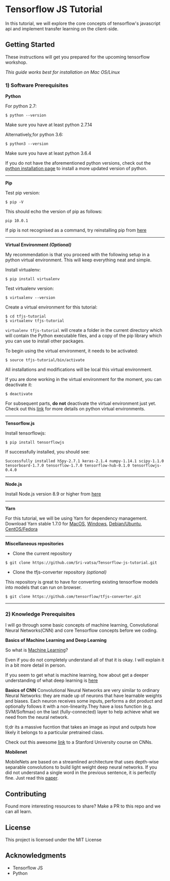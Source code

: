 # Tensorflow JS Tutorial

In this tutorial, we will explore the core concepts of tensorflow's javascript api and implement transfer learning on the client-side.

## Getting Started

These instructions will get you prepared for the upcoming tensorflow workshop. 

_This guide works best for installation on Mac OS/Linux_

### 1) Software Prerequisites

**Python** 

For python 2.7:
```
$ python --version
```
Make sure you have at least python 2.7.14

Alternatively,for python 3.6:
```
$ python3 --version
```
Make sure you have at least python 3.6.4

If you do not have the aforementioned python versions, check out the [python installation page](https://www.python.org/downloads) to install a more updated version of python.

---

**Pip**

Test pip version:
```
$ pip -V
```
This should echo the version of pip as follows:

```
pip 10.0.1
```
If pip is not recognised as a command, try reinstalling pip from [here](https://pip.pypa.io/en/stable/installing/)

---
**Virtual Environment _(Optional)_**

My recommendation is that you proceed with the following setup in a python virtual environment. This will keep everything neat and simple.

Install virtualenv:
```
$ pip install virtualenv
```
Test virtualenv version:
```
$ virtualenv --version
```

Create a virtual environment for this tutorial:
```
$ cd tfjs-tutorial
$ virtualenv tfjs-tutorial
```
```virtualenv tfjs-tutorial``` will create a folder in the current directory which will contain the Python executable files, and a copy of the pip library which you can use to install other packages. 

To begin using the virtual environment, it needs to be activated:
```
$ source tfjs-tutorial/bin/activate
```

All installations and modifications will be local this virtual environment. 

If you are done working in the virtual environment for the moment, you can deactivate it:
```
$ deactivate
```

For subsequent parts, __do not__ deactivate the virtual environment just yet. Check out this [link](http://docs.python-guide.org/en/latest/dev/virtualenvs/#lower-level-virtualenv) for more details on python virtual environments.

---

**Tensorflow.js**

Install tensorflowjs:
```
$ pip install tensorflowjs
```
If successfully installed, you should see:
```
Successfully installed h5py-2.7.1 keras-2.1.4 numpy-1.14.1 scipy-1.1.0 tensorboard-1.7.0 tensorflow-1.7.0 tensorflow-hub-0.1.0 tensorflowjs-0.4.0
```
---

**Node.js**

Install Node.js version 8.9 or higher from [here](https://nodejs.org/en/)

---

**Yarn**

For this tutorial, we will be using Yarn for dependency management. Download Yarn stable 1.7.0 for [MacOS](https://yarnpkg.com/lang/en/docs/install/#mac-stable), [Windows](https://yarnpkg.com/lang/en/docs/install/#windows-stable), [Debian/Ubuntu](https://yarnpkg.com/lang/en/docs/install/#debian-stable), [CentOS/Fedora](https://yarnpkg.com/lang/en/docs/install/#centos-stable) 

---

**Miscellaneous repositories**

* Clone the current repository

```
$ git clone https://github.com/Sri-vatsa/Tensorflow-js-tutorial.git

```

* Clone the tfjs-converter repository _(optional)_

This repository is great to have for converting existing tensorflow models into models that can run on browser.

```
$ git clone https://github.com/tensorflow/tfjs-converter.git
```

---

### 2) Knowledge Prerequisites

I will go through some basic concepts of machine learning, Convolutional Neural Networks(CNN) and core Tensorflow concepts before we coding.

**Basics of Machine Learning and Deep Learning**

So what is [Machine Learning](https://www.digitalocean.com/community/tutorials/an-introduction-to-machine-learning)?

Even if you do not completely understand all of that it is okay. I will explain it in a bit more detail in person.

If you seem to get what is machine learning, how about get a deeper understanding of what deep learning is [here](https://machinelearningmastery.com/what-is-deep-learning/)


**Basics of CNN**
Convolutional Neural Networks are very similar to ordinary Neural Networks: they are made up of neurons that have learnable weights and biases. Each neuron receives some inputs, performs a dot product and optionally follows it with a non-linearity.They have a loss function (e.g. SVM/Softmax) on the last (fully-connected) layer to help achieve what we need from the neural network.

tl;dr its a massive fucntion that takes an image as input and outputs how likely it belongs to a particular pretrained class.

Check out this awesome [link](http://cs231n.github.io/convolutional-networks/) to a Stanford University course on CNNs.

**Mobilenet**

MobileNets are based on a streamlined architecture that uses depth-wise separable convolutions to build light weight deep neural networks. If you did not understand a single word in the previous sentence, it is perfectly fine. Just read this [paper](https://arxiv.org/abs/1704.04861).

## Contributing

Found more interesting resources to share? Make a PR to this repo and we can all learn.

## License

This project is licensed under the MIT License

## Acknowledgments

* Tensorflow JS
* Python
 
